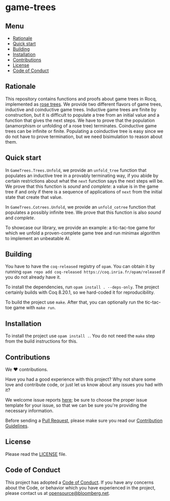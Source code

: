 # game-trees

## Menu

- [Rationale](#rationale)
- [Quick start](#quick-start)
- [Building](#building)
- [Installation](#installation)
- [Contributions](#contributions)
- [License](#license)
- [Code of Conduct](#code-of-conduct)

## Rationale

This repository contains functions and proofs about game trees in Rocq, implemented as [rose trees](https://en.wikipedia.org/wiki/Rose_tree). We provide two different flavors of game trees, inductive and coinductive game trees. Inductive game trees are finite by construction, but it is difficult to populate a tree from an initial value and a function that gives the next steps. We have to prove that the population (anamorphism or unfolding of a rose tree) terminates. Coinductive game trees can be infinite or finite. Populating a coinductive tree is easy since we do not have to prove termination, but we need bisimulation to reason about them.

## Quick start

In `GameTrees.Trees.Unfold`, we provide an `unfold_tree` function that populates an inductive tree in a provably terminating way, if you abide by certain restrictions about what the `next` function says the next steps will be. We prove that this function is *sound* and *complete*: a value is in the game tree if and only if there is a sequence of applications of `next` from the initial state that create that value.

In `GameTrees.Cotrees.Unfold`, we provide an `unfold_cotree` function that populates a possibly infinite tree. We prove that this function is also *sound* and *complete*.

To showcase our library, we provide an example: a tic-tac-toe game for which we unfold a proven-complete game tree and run minimax algorithm to implement an unbeatable AI.

## Building

You have to have the `coq-released` registry of `opam`. You can obtain it by running `opam repo add coq-released https://coq.inria.fr/opam/released` if you do not already have it.

To install the dependencies, run `opam install . --deps-only`. The project certainly builds with Coq 8.20.1, so we hard-coded it for reproducibility.

To build the project use `make`. After that, you can optionally run the tic-tac-toe game with `make run`.

## Installation

To install the project use `opam install .`. You do not need the `make` step from the build instructions for this.

## Contributions

We :heart: contributions.

Have you had a good experience with this project? Why not share some love and contribute code, or just let us know about any issues you had with it?

We welcome issue reports [here](../../issues); be sure to choose the proper issue template for your issue, so that we can be sure you're providing the necessary information.

Before sending a [Pull Request](../../pulls), please make sure you read our
[Contribution Guidelines](https://github.com/bloomberg/.github/blob/master/CONTRIBUTING.md).

## License

Please read the [LICENSE](LICENSE) file.

## Code of Conduct

This project has adopted a [Code of Conduct](https://github.com/bloomberg/.github/blob/master/CODE_OF_CONDUCT.md).
If you have any concerns about the Code, or behavior which you have experienced in the project, please
contact us at opensource@bloomberg.net.

